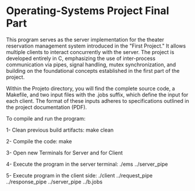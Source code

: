 
# Operating-Systems Project Final Part

This program serves as the server implementation for the theater reservation management system introduced in the "First Project." It allows multiple clients to interact concurrently with the server. The project is developed entirely in C, emphasizing the use of inter-process communication via pipes, signal handling, mutex synchronization, and building on the foundational concepts established in the first part of the project.

Within the Projeto directory, you will find the complete source code, a Makefile, and two input files with the .jobs suffix, which define the input for each client. The format of these inputs adheres to specifications outlined in the project documentation (PDF).

To compile and run the program:

1- Clean previous build artifacts: 
    make clean

2- Compile the code: 
    make

3- Open new Terminals for Server and for Client

4- Execute the program in the server terminal:
    ./ems ../server_pipe

5- Execute program in the client side:
    ./client ../request_pipe ../response_pipe ../server_pipe ../b.jobs
